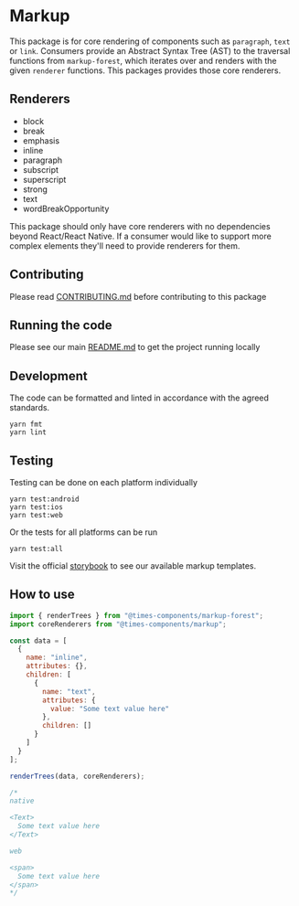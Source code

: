 # Markup

This package is for core rendering of components such as `paragraph`, `text` or
`link`. Consumers provide an Abstract Syntax Tree (AST) to the traversal
functions from `markup-forest`, which iterates over and renders with the given
`renderer` functions. This packages provides those core renderers.

## Renderers

* block
* break
* emphasis
* inline
* paragraph
* subscript
* superscript
* strong
* text
* wordBreakOpportunity

This package should only have core renderers with no dependencies beyond
React/React Native. If a consumer would like to support more complex elements
they'll need to provide renderers for them.

## Contributing

Please read [CONTRIBUTING.md](./CONTRIBUTING.md) before contributing to this
package

## Running the code

Please see our main [README.md](../README.md) to get the project running locally

## Development

The code can be formatted and linted in accordance with the agreed standards.

```
yarn fmt
yarn lint
```

## Testing

Testing can be done on each platform individually

```
yarn test:android
yarn test:ios
yarn test:web
```

Or the tests for all platforms can be run

```
yarn test:all
```

Visit the official
[storybook](http://components.thetimes.co.uk/?knob-Size%20of%20ad%20placeholder%3A=default&selectedKind=Composed%2FMarkup&selectedStory=Multiple%20paragraphs&full=0&addons=1&stories=1&panelRight=0&addonPanel=storybooks%2Fstorybook-addon-knobs)
to see our available markup templates.

## How to use

```js
import { renderTrees } from "@times-components/markup-forest";
import coreRenderers from "@times-components/markup";

const data = [
  {
    name: "inline",
    attributes: {},
    children: [
      {
        name: "text",
        attributes: {
          value: "Some text value here"
        },
        children: []
      }
    ]
  }
];

renderTrees(data, coreRenderers);

/*
native

<Text>
  Some text value here
</Text>

web

<span>
  Some text value here
</span>
*/
```
